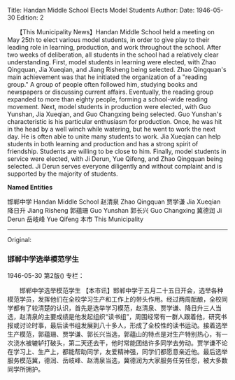 Title: Handan Middle School Elects Model Students
Author:
Date: 1946-05-30
Edition: 2

　　【This Municipality News】Handan Middle School held a meeting on May 25th to elect various model students, in order to give play to their leading role in learning, production, and work throughout the school. After two weeks of deliberation, all students in the school had a relatively clear understanding. First, model students in learning were elected, with Zhao Qingquan, Jia Xueqian, and Jiang Risheng being selected. Zhao Qingquan's main achievement was that he initiated the organization of a "reading group." A group of people often followed him, studying books and newspapers or discussing current affairs. Eventually, the reading group expanded to more than eighty people, forming a school-wide reading movement. Next, model students in production were elected, with Guo Yunshan, Jia Xueqian, and Guo Changxing being selected. Guo Yunshan's characteristic is his particular enthusiasm for production. Once, he was hit in the head by a well winch while watering, but he went to work the next day. He is often able to unite many students to work. Jia Xueqian can help students in both learning and production and has a strong spirit of friendship. Students are willing to be close to him. Finally, model students in service were elected, with Ji Derun, Yue Qifeng, and Zhao Qingquan being selected. Ji Derun serves everyone diligently and without complaint and is supported by the majority of students.



**Named Entities**


邯郸中学 Handan Middle School
赵清泉  Zhao Qingquan
贾学谦  Jia Xueqian
降日升  Jiang Risheng
郭蕴珊  Guo Yunshan
郭长兴  Guo Changxing
冀德润  Ji Derun
岳岐峰  Yue Qifeng
本市 This Municipality



<hr /> 

Original: 


### 邯郸中学选举模范学生

1946-05-30
第2版()
专栏：

　　邯郸中学选举模范学生
    【本市讯】邯郸中学于五月二十五日开会，选举各种模范学员，发挥他们在全校学习生产和工作上的带头作用。经过两周酝酿，全校同学都有了较清楚的认识，首先是选举学习模范，赵清泉、贾学谦、降日升三人当选，赵清泉的主要成绩是他发起组织“读书组”，周围经常有一群人跟着他，研究书报或讨论时事，最后读书组发展到八十多人，形成了全校性的读书运动。接着选举生产模范，郭蕴珊、贾学谦、郭长兴当选，郭蕴山的特点是对生产特别热心，有一次浇水被辘轳打破头，第二天还去干，他时常能团结许多同学去劳动。贾学谦不论在学习上、生产上，都能帮助同学，友爱精神强，同学们都愿意亲近他。最后选举服务模范冀，德润、岳岐峰、赵清泉当选，冀德润为大家服务任劳任怨，被大多数同学所拥护。
